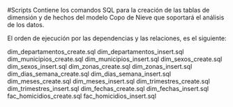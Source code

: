 #Scripts 
Contiene los comandos SQL para la creación de las tablas de dimensión y de hechos del modelo Copo de Nieve que soportará el análisis de los datos.

El orden de ejecución por las dependencias y las relaciones, es el siguiente:

dim_departamentos_create.sql
dim_departamentos_insert.sql
dim_municipios_create.sql
dim_municipios_insert.sql
dim_sexos_create.sql
dim_sexos_insert.sql
dim_zonas_create.sql
dim_zonas_insert.sql
dim_dias_semana_create.sql
dim_dias_semana_insert.sql
dim_meses_create.sql
dim_meses_insert.sql
dim_trimestres_create.sql
dim_trimestres_insert.sql
dim_fechas_create.sql
dim_fechas_insert.sql
fac_homicidios_create.sql
fac_homicidios_insert.sql
